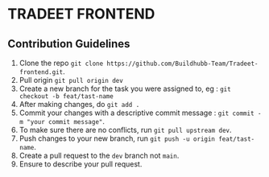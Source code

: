# TRADEET FRONTEND

## Contribution Guidelines

1. Clone the repo `git clone https://github.com/Buildhubb-Team/Tradeet-frontend.git`.
2. Pull origin `git pull origin dev`
3. Create a new branch for the task you were assigned to, eg : `git checkout -b feat/tast-name`
4. After making changes, do `git add .`
5. Commit your changes with a descriptive commit message : `git commit -m "your commit message"`.
6. To make sure there are no conflicts, run `git pull upstream dev`.
7. Push changes to your new branch, run `git push -u origin feat/tast-name`.
8. Create a pull request to the `dev` branch not `main`.
9. Ensure to describe your pull request.
